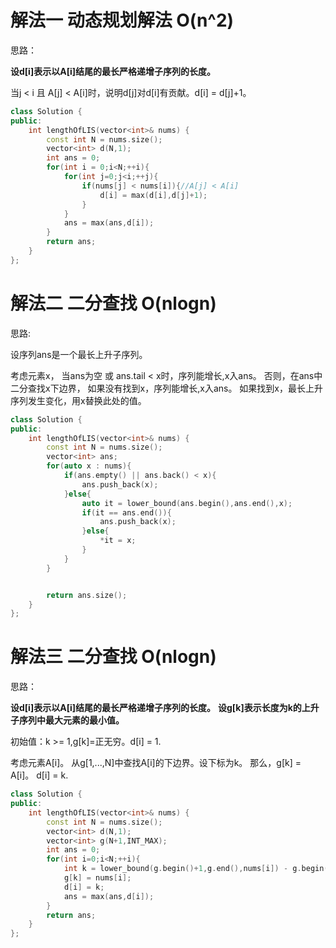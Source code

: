 # 解法一 动态规划解法 O(n^2)
思路：

**设d[i]表示以A[i]结尾的最长严格递增子序列的长度。**

当j < i 且 A[j] < A[i]时，说明d[j]对d[i]有贡献。d[i] = d[j]+1。


```cpp
class Solution {
public:
    int lengthOfLIS(vector<int>& nums) {
        const int N = nums.size();
        vector<int> d(N,1);
        int ans = 0;
        for(int i = 0;i<N;++i){
            for(int j=0;j<i;++j){
                if(nums[j] < nums[i]){//A[j] < A[i]
                    d[i] = max(d[i],d[j]+1);
                }
            }
            ans = max(ans,d[i]);
        }
        return ans;
    }
};
```


# 解法二 二分查找 O(nlogn)
思路:

设序列ans是一个最长上升子序列。

考虑元素x，
当ans为空 或 ans.tail < x时，序列能增长,x入ans。
否则，在ans中二分查找x下边界， 
如果没有找到x，序列能增长,x入ans。
如果找到x，最长上升序列发生变化，用x替换此处的值。

```cpp
class Solution {
public:
    int lengthOfLIS(vector<int>& nums) {
        const int N = nums.size();
        vector<int> ans;
        for(auto x : nums){
            if(ans.empty() || ans.back() < x){
                ans.push_back(x);
            }else{
                auto it = lower_bound(ans.begin(),ans.end(),x);
                if(it == ans.end()){
                    ans.push_back(x);
                }else{
                    *it = x;
                }
            }
        }


        return ans.size();
    }
};
```

# 解法三 二分查找 O(nlogn)
思路：

**设d[i]表示以A[i]结尾的最长严格递增子序列的长度。**
**设g[k]表示长度为k的上升子序列中最大元素的最小值。**

初始值：k >= 1,g[k]=正无穷。d[i] = 1.

考虑元素A[i]。
从g[1,...,N]中查找A[i]的下边界。设下标为k。
那么，g[k] = A[i]。
d[i] = k.

```cpp
class Solution {
public:
    int lengthOfLIS(vector<int>& nums) {
        const int N = nums.size();
        vector<int> d(N,1);
        vector<int> g(N+1,INT_MAX);
        int ans = 0;
        for(int i=0;i<N;++i){
            int k = lower_bound(g.begin()+1,g.end(),nums[i]) - g.begin();
            g[k] = nums[i];
            d[i] = k;
            ans = max(ans,d[i]);
        }
        return ans;
    }
};
```
